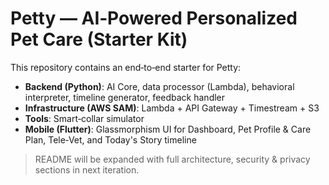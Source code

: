 # Petty — AI‑Powered Personalized Pet Care (Starter Kit)

This repository contains an end‑to‑end starter for Petty:

- **Backend (Python)**: AI Core, data processor (Lambda), behavioral interpreter, timeline generator, feedback handler
- **Infrastructure (AWS SAM)**: Lambda + API Gateway + Timestream + S3
- **Tools**: Smart‑collar simulator
- **Mobile (Flutter)**: Glassmorphism UI for Dashboard, Pet Profile & Care Plan, Tele‑Vet, and Today's Story timeline

> README will be expanded with full architecture, security & privacy sections in next iteration.
